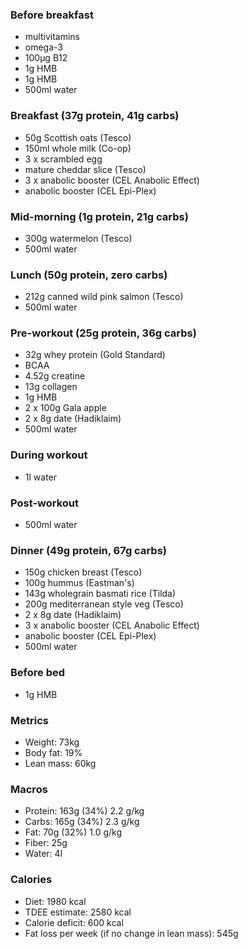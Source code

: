 ### Before breakfast

- multivitamins
- omega-3
- 100μg B12
- 1g HMB
- 1g HMB
- 500ml water

### Breakfast (37g protein, 41g carbs)

- 50g Scottish oats (Tesco)
- 150ml whole milk (Co-op)
- 3 x scrambled egg
- mature cheddar slice (Tesco)
- 3 x anabolic booster (CEL Anabolic Effect)
- anabolic booster (CEL Epi-Plex)

### Mid-morning (1g protein, 21g carbs)

- 300g watermelon (Tesco)
- 500ml water

### Lunch (50g protein, zero carbs)

- 212g canned wild pink salmon (Tesco)
- 500ml water

### Pre-workout (25g protein, 36g carbs)

- 32g whey protein (Gold Standard)
- BCAA
- 4.52g creatine
- 13g collagen
- 1g HMB
- 2 x 100g Gala apple
- 2 x 8g date (Hadiklaim)
- 500ml water

### During workout

- 1l water

### Post-workout

- 500ml water

### Dinner (49g protein, 67g carbs)

- 150g chicken breast (Tesco)
- 100g hummus (Eastman's)
- 143g wholegrain basmati rice (Tilda)
- 200g mediterranean style veg (Tesco)
- 2 x 8g date (Hadiklaim)
- 3 x anabolic booster (CEL Anabolic Effect)
- anabolic booster (CEL Epi-Plex)
- 500ml water

### Before bed

- 1g HMB

### Metrics

- Weight: 73kg
- Body fat: 19%
- Lean mass: 60kg

### Macros

- Protein: 163g (34%) 2.2 g/kg
- Carbs: 165g (34%) 2.3 g/kg
- Fat: 70g (32%) 1.0 g/kg
- Fiber: 25g
- Water: 4l

### Calories

- Diet: 1980 kcal
- TDEE estimate: 2580 kcal
- Calorie deficit: 600 kcal
- Fat loss per week (if no change in lean mass): 545g